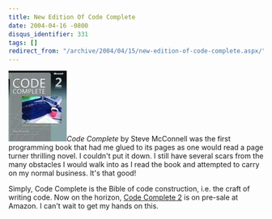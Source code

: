```yaml
---
title: New Edition Of Code Complete
date: 2004-04-16 -0800
disqus_identifier: 331
tags: []
redirect_from: "/archive/2004/04/15/new-edition-of-code-complete.aspx/"
---
```


![Code Complete 2](/images/CodeComplete2.jpg)*Code Complete* by Steve
McConnell was the first programming book that had me glued to its pages
as one would read a page turner thrilling novel. I couldn't put it down.
I still have several scars from the many obstacles I would walk into as
I read the book and attempted to carry on my normal business. It's that
good!

Simply, Code Complete is the Bible of code construction, i.e. the craft
of writing code. Now on the horizon, [Code Complete
2](http://www.amazon.com/exec/obidos/tg/detail/-/0735619670/104-4151528-6682347?%5Fencoding=UTF8&coliid=I27SDK7I7JJZR0&colid=2NR9ZWS6ESIXJ "Code Complete 2")
is on pre-sale at Amazon. I can't wait to get my hands on this.

